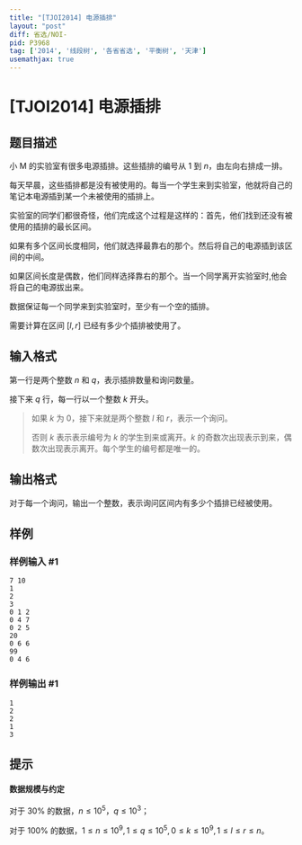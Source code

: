 ```yaml
---
title: "[TJOI2014] 电源插排"
layout: "post"
diff: 省选/NOI-
pid: P3968
tag: ['2014', '线段树', '各省省选', '平衡树', '天津']
usemathjax: true
---
```


# [TJOI2014] 电源插排
## 题目描述

小 M 的实验室有很多电源插排。这些插排的编号从 $1$ 到 $n$，由左向右排成一排。

每天早晨，这些插排都是没有被使用的。每当一个学生来到实验室，他就将自己的笔记本电源插到某一个未被使用的插排上。

实验室的同学们都很奇怪，他们完成这个过程是这样的：首先，他们找到还没有被使用的插排的最长区间。

如果有多个区间长度相同，他们就选择最靠右的那个。然后将自己的电源插到该区间的中间。

如果区间长度是偶数，他们同样选择靠右的那个。当一个同学离开实验室时,他会将自己的电源拔出来。

数据保证每一个同学来到实验室时，至少有一个空的插排。

需要计算在区间 $[l,r]$ 已经有多少个插排被使用了。
## 输入格式

第一行是两个整数 $n$ 和 $q$，表示插排数量和询问数量。

接下来 $q$ 行，每一行以一个整数 $k$ 开头。

> 如果 $k$ 为 $0$，接下来就是两个整数 $l$ 和 $r$，表示一个询问。
>
> 否则 $k$ 表示表示编号为 $k$ 的学生到来或离开。$k$ 的奇数次出现表示到来，偶数次出现表示离开。每个学生的编号都是唯一的。

## 输出格式

对于每一个询问，输出一个整数，表示询问区间内有多少个插排已经被使用。
## 样例

### 样例输入 #1
```
7 10
1
2
3
0 1 2
0 4 7
0 2 5
20
0 6 6
99
0 4 6
```
### 样例输出 #1
```
1
2
2
1
3
```
## 提示

#### 数据规模与约定

对于 $30\%$ 的数据，$n \le 10^5，q \le 10^3$；

对于 $100\%$ 的数据，$1\le n \le 10^9,1\le q \le 10^5,0\le k \le 10^9,1\le l\le r\le n$。
